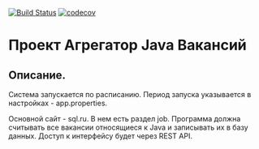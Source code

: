 
[![Build Status](https://www.travis-ci.com/lanasergeeva/job4j_grabber.svg?branch=master)](https://www.travis-ci.com/lanasergeeva/job4j_grabber)
[![codecov](https://codecov.io/gh/lanasergeeva/job4j_grabber/branch/master/graph/badge.svg?token=MFCTSE2E69)](https://codecov.io/gh/lanasergeeva/job4j_grabber)

# Проект Агрегатор Java Вакансий

## Описание.

Система запускается по расписанию. Период запуска указывается в настройках - app.properties.

Основной сайт - sql.ru. В нем есть раздел job. 
Программа должна считывать все вакансии относящиеся к Java и записывать их в базу данных.
Доступ к интерфейсу будет через REST API.